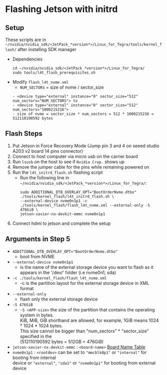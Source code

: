 # Flashing Jetson with initrd

## Setup
These scripts are in  `~/nvidia/nvidia_sdk/<JetPack_*version*>/Linux_for_Tegra/tools/kernel_flash/` after installing SDK manager
- Dependencies
  ```
  cd ~/nvidia/nvidia_sdk/<JetPack_*version*>/Linux_for_Tegra/
  sudo tools/l4t_flash_prerequisites.sh
  ```
- Modify `flash_l4t_nvme.xml` 
  - `NUM_SECTORS` = size of nvme / sector_size
  ```
  - <device type="external" instance="0" sector_size="512" num_sectors="NUM_SECTORS"> to
  - <device type="external" instance="0" sector_size="512" num_sectors="1000215216"> 
  - size of nvme = sector_size * num_sectors = 512 * 1000215216 = 512110190592 bytes
  ```
## Flash Steps 
1. Put Jetson in Force Recovery Mode (Jump pin 3 and 4 on seeed studio A203 v2 board 14 pins connector)
2. Connect to host computer via micro usb on the carrier board
3. Run `lsusb` on the host to see if `Nvidia Crop.` shows up
4. Remove the jumper cable for the pins while remaining powered on
5. Run the `l4t_initrd_flash.sh` flashing script
    - Run the following line in `~/nvidia/nvidia_sdk/<JetPack_*version*>/Linux_for_Tegra/`:
      ```
      sudo ADDITIONAL_DTB_OVERLAY_OPT="BootOrderNvme.dtbo" ./tools/kernel_flash/l4t_initrd_flash.sh \
      --external-device nvme0n1p1 -c ./tools/kernel_flash/flash_l4t_nvme.xml --external-only -S 476GiB \
      jetson-xavier-nx-devkit-emmc nvme0n1p1
      ```
7. Connect hdmi to jetson and complete the setup

## Arguments in Step 5
- `ADDITIONAL_DTB_OVERLAY_OPT="BootOrderNvme.dtbo"`
	- boot from NVME
- `--external-device nvme0n1p1`
	- is the name of the external storage device you want to flash as it appears in the '/dev/' folder (i.e nvme0n1, sda)
- `-c ./tools/kernel_flash/flash_l4t_nvme.xml` 
	- -c <external-partition-layout> is the partition layout for the external storage device in XML format
- `--external-only` 
	- flash only the external storage device
- `-S 476GiB` 
	- `-S <APP-size>` the size of the partition that contains the operating system in bytes. \
	  KiB, MiB, GiB shorthand are allowed, for example, 1GiB means 1024 * 1024 * 1024 bytes. \
	  This size cannot be bigger than "num_sectors" * "sector_size" specified in the <external-partition-layout> \
	  (512110190592 bytes = 512GB = 476GiB)
- `jetson-xavier-nx-devkit-emmc`
	: `<board-name>` [Board Name Table](https://files.seeedstudio.com/wiki/A20X/6.png)
- `nvme0n1p1`
	: `<rootdev>` can be set to `"mmcblk0p1"` or `"internal"` for booting from internal \
	  device or `"external"`, `"sda1"` or `"nvme0n1p1"` for booting from external device

